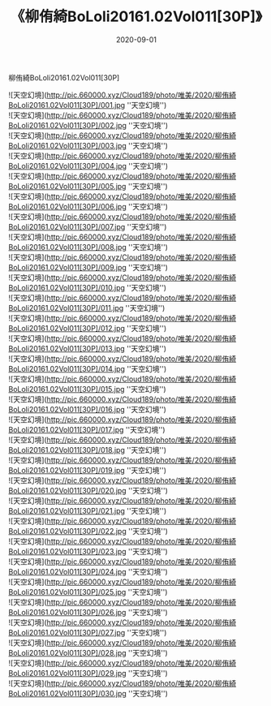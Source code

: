 ﻿---
layout: post
title:  《柳侑綺BoLoli20161.02Vol011[30P]》
date:   2020-09-01
img: http://pic.660000.xyz/Cloud189/photo/唯美/2020/柳侑綺BoLoli20161.02Vol011[30P]/000.jpg
categories: [美女, 清纯, 唯美]
---

柳侑綺BoLoli20161.02Vol011[30P]



![天空幻境](http://pic.660000.xyz/Cloud189/photo/唯美/2020/柳侑綺BoLoli20161.02Vol011[30P]/001.jpg ''天空幻境'') <br>
![天空幻境](http://pic.660000.xyz/Cloud189/photo/唯美/2020/柳侑綺BoLoli20161.02Vol011[30P]/002.jpg ''天空幻境'') <br>
![天空幻境](http://pic.660000.xyz/Cloud189/photo/唯美/2020/柳侑綺BoLoli20161.02Vol011[30P]/003.jpg ''天空幻境'') <br>
![天空幻境](http://pic.660000.xyz/Cloud189/photo/唯美/2020/柳侑綺BoLoli20161.02Vol011[30P]/004.jpg ''天空幻境'') <br>
![天空幻境](http://pic.660000.xyz/Cloud189/photo/唯美/2020/柳侑綺BoLoli20161.02Vol011[30P]/005.jpg ''天空幻境'') <br>
![天空幻境](http://pic.660000.xyz/Cloud189/photo/唯美/2020/柳侑綺BoLoli20161.02Vol011[30P]/006.jpg ''天空幻境'') <br>
![天空幻境](http://pic.660000.xyz/Cloud189/photo/唯美/2020/柳侑綺BoLoli20161.02Vol011[30P]/007.jpg ''天空幻境'') <br>
![天空幻境](http://pic.660000.xyz/Cloud189/photo/唯美/2020/柳侑綺BoLoli20161.02Vol011[30P]/008.jpg ''天空幻境'') <br>
![天空幻境](http://pic.660000.xyz/Cloud189/photo/唯美/2020/柳侑綺BoLoli20161.02Vol011[30P]/009.jpg ''天空幻境'') <br>
![天空幻境](http://pic.660000.xyz/Cloud189/photo/唯美/2020/柳侑綺BoLoli20161.02Vol011[30P]/010.jpg ''天空幻境'') <br>
![天空幻境](http://pic.660000.xyz/Cloud189/photo/唯美/2020/柳侑綺BoLoli20161.02Vol011[30P]/011.jpg ''天空幻境'') <br>
![天空幻境](http://pic.660000.xyz/Cloud189/photo/唯美/2020/柳侑綺BoLoli20161.02Vol011[30P]/012.jpg ''天空幻境'') <br>
![天空幻境](http://pic.660000.xyz/Cloud189/photo/唯美/2020/柳侑綺BoLoli20161.02Vol011[30P]/013.jpg ''天空幻境'') <br>
![天空幻境](http://pic.660000.xyz/Cloud189/photo/唯美/2020/柳侑綺BoLoli20161.02Vol011[30P]/014.jpg ''天空幻境'') <br>
![天空幻境](http://pic.660000.xyz/Cloud189/photo/唯美/2020/柳侑綺BoLoli20161.02Vol011[30P]/015.jpg ''天空幻境'') <br>
![天空幻境](http://pic.660000.xyz/Cloud189/photo/唯美/2020/柳侑綺BoLoli20161.02Vol011[30P]/016.jpg ''天空幻境'') <br>
![天空幻境](http://pic.660000.xyz/Cloud189/photo/唯美/2020/柳侑綺BoLoli20161.02Vol011[30P]/017.jpg ''天空幻境'') <br>
![天空幻境](http://pic.660000.xyz/Cloud189/photo/唯美/2020/柳侑綺BoLoli20161.02Vol011[30P]/018.jpg ''天空幻境'') <br>
![天空幻境](http://pic.660000.xyz/Cloud189/photo/唯美/2020/柳侑綺BoLoli20161.02Vol011[30P]/019.jpg ''天空幻境'') <br>
![天空幻境](http://pic.660000.xyz/Cloud189/photo/唯美/2020/柳侑綺BoLoli20161.02Vol011[30P]/020.jpg ''天空幻境'') <br>
![天空幻境](http://pic.660000.xyz/Cloud189/photo/唯美/2020/柳侑綺BoLoli20161.02Vol011[30P]/021.jpg ''天空幻境'') <br>
![天空幻境](http://pic.660000.xyz/Cloud189/photo/唯美/2020/柳侑綺BoLoli20161.02Vol011[30P]/022.jpg ''天空幻境'') <br>
![天空幻境](http://pic.660000.xyz/Cloud189/photo/唯美/2020/柳侑綺BoLoli20161.02Vol011[30P]/023.jpg ''天空幻境'') <br>
![天空幻境](http://pic.660000.xyz/Cloud189/photo/唯美/2020/柳侑綺BoLoli20161.02Vol011[30P]/024.jpg ''天空幻境'') <br>
![天空幻境](http://pic.660000.xyz/Cloud189/photo/唯美/2020/柳侑綺BoLoli20161.02Vol011[30P]/025.jpg ''天空幻境'') <br>
![天空幻境](http://pic.660000.xyz/Cloud189/photo/唯美/2020/柳侑綺BoLoli20161.02Vol011[30P]/026.jpg ''天空幻境'') <br>
![天空幻境](http://pic.660000.xyz/Cloud189/photo/唯美/2020/柳侑綺BoLoli20161.02Vol011[30P]/027.jpg ''天空幻境'') <br>
![天空幻境](http://pic.660000.xyz/Cloud189/photo/唯美/2020/柳侑綺BoLoli20161.02Vol011[30P]/028.jpg ''天空幻境'') <br>
![天空幻境](http://pic.660000.xyz/Cloud189/photo/唯美/2020/柳侑綺BoLoli20161.02Vol011[30P]/029.jpg ''天空幻境'') <br>
![天空幻境](http://pic.660000.xyz/Cloud189/photo/唯美/2020/柳侑綺BoLoli20161.02Vol011[30P]/030.jpg ''天空幻境'') <br>